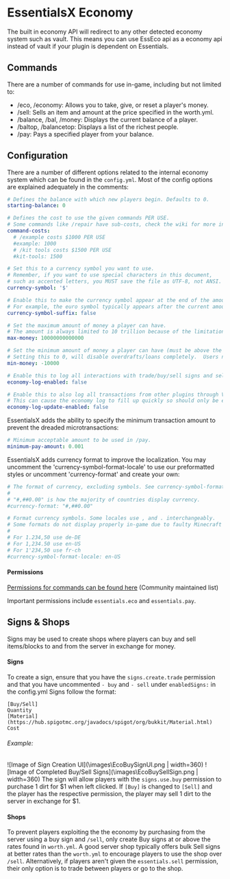 # EssentialsX Economy
The built in economy API will redirect to any other detected economy system such as vault. This means you can use EssEco api as a economy api instead of vault if your plugin is dependent on Essentials.
## Commands
There are a number of commands for use in-game, including but not limited to:
   - /eco, /economy: Allows you to take, give, or reset a player's money.
   - /sell: Sells an item and amount at the price specified in the worth.yml.
   - /balance, /bal, /money: Displays the current balance of a player.
   - /baltop, /balancetop: Displays a list of the richest people.
   - /pay: Pays a specified player from your balance.
## Configuration
There are a number of different options related to the internal economy system which can be found in the `config.yml`.
Most of the config options are explained adequately in the comments:
```yml
# Defines the balance with which new players begin. Defaults to 0.
starting-balance: 0

# Defines the cost to use the given commands PER USE.
# Some commands like /repair have sub-costs, check the wiki for more information.
command-costs:
  # /example costs $1000 PER USE
  #example: 1000
  # /kit tools costs $1500 PER USE
  #kit-tools: 1500

# Set this to a currency symbol you want to use.
# Remember, if you want to use special characters in this document, 
# such as accented letters, you MUST save the file as UTF-8, not ANSI.
currency-symbol: '$'

# Enable this to make the currency symbol appear at the end of the amount rather than at the start.
# For example, the euro symbol typically appears after the current amount.
currency-symbol-suffix: false

# Set the maximum amount of money a player can have.
# The amount is always limited to 10 trillion because of the limitations of a java double.
max-money: 10000000000000

# Set the minimum amount of money a player can have (must be above the negative of max-money).
# Setting this to 0, will disable overdrafts/loans completely.  Users need 'essentials.eco.loan' perm to go below 0.
min-money: -10000

# Enable this to log all interactions with trade/buy/sell signs and sell command.
economy-log-enabled: false

# Enable this to also log all transactions from other plugins through Vault.
# This can cause the economy log to fill up quickly so should only be enabled for testing purposes!
economy-log-update-enabled: false
```
EssentialsX adds the ability to specify the minimum transaction amount to prevent the dreaded microtransactions:
```yml
# Minimum acceptable amount to be used in /pay.
minimum-pay-amount: 0.001
```
EssentialsX adds currency format to improve the localization. You may uncomment the 'currency-symbol-format-locale' to use our preformatted styles or uncomment 'currency-format' and create your own:
```yml
# The format of currency, excluding symbols. See currency-symbol-format-locale for symbol configuration.
#
# "#,##0.00" is how the majority of countries display currency.
#currency-format: "#,##0.00"

# Format currency symbols. Some locales use , and . interchangeably.
# Some formats do not display properly in-game due to faulty Minecraft font rendering.
#
# For 1.234,50 use de-DE
# For 1,234.50 use en-US
# For 1'234,50 use fr-ch
#currency-symbol-format-locale: en-US
```
#### Permissions
[Permissions for commands can be found here](https://essinfo.xeya.me/permissions.html) (Community maintained list)

Important permissions include `essentials.eco` and  `essentials.pay`.
## Signs & Shops
Signs may be used to create shops where players can buy and sell items/blocks to and from the server in exchange for money. 
#### Signs
To create a sign, ensure that you have the `signs.create.trade` permission and that you have uncommented `- buy` and `- sell` under `enabledSigns:` in the config.yml
Signs follow the format:
```
[Buy/Sell]
Quantity
[Material](https://hub.spigotmc.org/javadocs/spigot/org/bukkit/Material.html)
Cost
```
###### Example:
![Image of Sign Creation UI](\images\EcoBuySignUI.png | width=360)
![Image of Completed Buy/Sell Signs](\images\EcoBuySellSign.png | width=360)
The sign will allow players with the `signs.use.buy` permission to purchase 1 dirt for $1 when left clicked. If `[Buy]` is changed to `[Sell]` and the player has the respective permission, the player may sell 1 dirt to the server in exchange for $1.
#### Shops
To prevent players exploiting the the economy by purchasing from the server using a buy sign and `/sell`, only create Buy signs at or above the rates found in `worth.yml`.
A good server shop typically offers bulk Sell signs at better rates than the `worth.yml` to encourage players to use the shop over `/sell`.
Alternatively, if players aren't given the `essentials.sell` permission, their only option is to trade between players or go to the shop.
